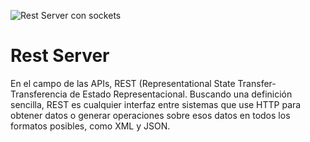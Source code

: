 ![Rest Server con sockets](https://i.imgur.com/ax4R51x.png)
# Rest Server
 En el campo de las APIs, REST (Representational State Transfer- Transferencia de Estado Representacional. Buscando una definición sencilla, REST es cualquier interfaz entre sistemas que use HTTP para obtener datos o generar operaciones sobre esos datos en todos los formatos posibles, como XML y JSON.
